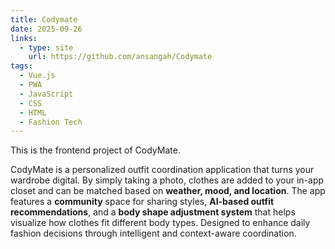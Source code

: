 ```yaml
---
title: Codymate
date: 2025-09-26
links:
  - type: site
    url: https://github.com/ansangah/Codymate
tags:
  - Vue.js
  - PWA
  - JavaScript
  - CSS
  - HTML
  - Fashion Tech
---
```

<div data-pagefind-body>
This is the frontend project of CodyMate.

CodyMate is a personalized outfit coordination application that turns your wardrobe digital.
By simply taking a photo, clothes are added to your in-app closet and can be matched based on <strong>weather, mood, and location</strong>.
The app features a <strong>community</strong> space for sharing styles, <strong>AI-based outfit recommendations</strong>, and a <strong>body shape adjustment system</strong> that helps visualize how clothes fit different body types.
Designed to enhance daily fashion decisions through intelligent and context-aware coordination.
</div>
